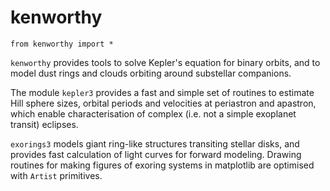 # kenworthy

    from kenworthy import *

`kenworthy` provides tools to solve Kepler's equation for binary orbits, and to model dust rings and clouds orbiting around substellar companions.

The module `kepler3` provides a fast and simple set of routines to estimate Hill sphere sizes, orbital periods and velocities at periastron and apastron, which enable characterisation of complex (i.e. not a simple exoplanet transit) eclipses.

`exorings3` models giant ring-like structures transiting stellar disks, and provides fast calculation of light curves for forward modeling. Drawing routines for making figures of exoring systems in matplotlib are optimised with `Artist` primitives.
 
